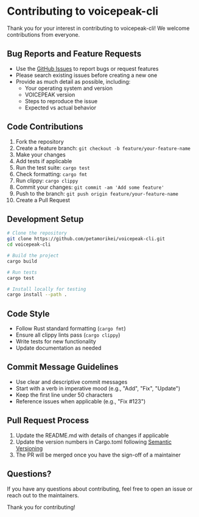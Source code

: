 # Contributing to voicepeak-cli

Thank you for your interest in contributing to voicepeak-cli! We welcome contributions from everyone.

## Bug Reports and Feature Requests

- Use the [GitHub Issues](https://github.com/petamorikei/voicepeak-cli/issues) to report bugs or request features
- Please search existing issues before creating a new one
- Provide as much detail as possible, including:
  - Your operating system and version
  - VOICEPEAK version
  - Steps to reproduce the issue
  - Expected vs actual behavior

## Code Contributions

1. Fork the repository
2. Create a feature branch: `git checkout -b feature/your-feature-name`
3. Make your changes
4. Add tests if applicable
5. Run the test suite: `cargo test`
6. Check formatting: `cargo fmt`
7. Run clippy: `cargo clippy`
8. Commit your changes: `git commit -am 'Add some feature'`
9. Push to the branch: `git push origin feature/your-feature-name`
10. Create a Pull Request

## Development Setup

```bash
# Clone the repository
git clone https://github.com/petamorikei/voicepeak-cli.git
cd voicepeak-cli

# Build the project
cargo build

# Run tests
cargo test

# Install locally for testing
cargo install --path .
```

## Code Style

- Follow Rust standard formatting (`cargo fmt`)
- Ensure all clippy lints pass (`cargo clippy`)
- Write tests for new functionality
- Update documentation as needed

## Commit Message Guidelines

- Use clear and descriptive commit messages
- Start with a verb in imperative mood (e.g., "Add", "Fix", "Update")
- Keep the first line under 50 characters
- Reference issues when applicable (e.g., "Fix #123")

## Pull Request Process

1. Update the README.md with details of changes if applicable
2. Update the version numbers in Cargo.toml following [Semantic Versioning](https://semver.org/)
3. The PR will be merged once you have the sign-off of a maintainer

## Questions?

If you have any questions about contributing, feel free to open an issue or reach out to the maintainers.

Thank you for contributing!
